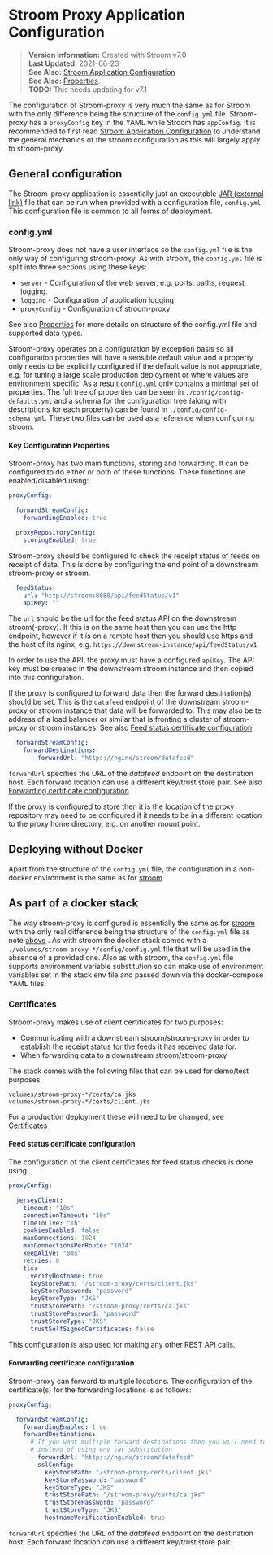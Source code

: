# Stroom Proxy Application Configuration

> **Version Information:** Created with Stroom v7.0  
> **Last Updated:** 2021-06-23  
> **See Also:** [Stroom Application Configuration](configuring-stroom.md)  
> **See Also:** [Properties](../../user-guide/properties.md).  
> **TODO:** This needs updating for v7.1  

The configuration of Stroom-proxy is very much the same as for Stroom with the only difference being the structure of the `config.yml` file.
Stroom-proxy has a `proxyConfig` key in the YAML while Stroom has `appConfig`.
It is recommended to first read [Stroom Application Configuration](configuring-stroom.md) to understand the general mechanics of the stroom configuration as this will largely apply to stroom-proxy.


## General configuration

The Stroom-proxy application is essentially just an executable [JAR (external link)](https://en.wikipedia.org/wiki/JAR_%28file_format%29) file that can be run when provided with a configuration file, `config.yml`.
This configuration file is common to all forms of deployment.


### config.yml

Stroom-proxy does not have a user interface so the `config.yml` file is the only way of configuring stroom-proxy.
As with stroom, the `config.yml` file is split into three sections using these keys:

* `server` - Configuration of the web server, e.g. ports, paths, request logging.
* `logging` - Configuration of application logging
* `proxyConfig` - Configuration of stroom-proxy

See also [Properties](../../user-guide/properties.md) for more details on structure of the config.yml file and supported data types.

Stroom-proxy operates on a configuration by exception basis so all configuration properties will have a sensible default value and a property only needs to be explicitly configured if the default value is not appropriate, e.g. for tuning a large scale production deployment or where values are environment specific.
As a result `config.yml` only contains a minimal set of properties.
The full tree of properties can be seen in `./config/config-defaults.yml` and a schema for the configuration tree (along with descriptions for each property) can be found in `./config/config-schema.yml`.
These two files can be used as a reference when configuring stroom.


#### Key Configuration Properties

Stroom-proxy has two main functions, storing and forwarding.
It can be configured to do either or both of these functions.
These functions are enabled/disabled using:

```yaml
proxyConfig:

  forwardStreamConfig:
    forwardingEnabled: true

  proxyRepositoryConfig:
    storingEnabled: true
```

Stroom-proxy should be configured to check the receipt status of feeds on receipt of data.
This is done by configuring the end point of a downstream stroom-proxy or stroom.

```yaml
  feedStatus:
    url: "http://stroom:8080/api/feedStatus/v1"
    apiKey: ""
```

The `url` should be the url for the feed status API on the downstream stroom(-proxy).
If this is on the same host then you can use the http endpoint, however if it is on a remote host then you should use https and the host of its nginx, e.g. `https://downstream-instance/api/feedStatus/v1`.

In order to use the API, the proxy must have a configured `apiKey`.
The API key must be created in the downstream stroom instance and then copied into this configuration.

If the proxy is configured to forward data then the forward destination(s) should be set.
This is the `datafeed` endpoint of the downstream stroom-proxy or stroom instance that data will be forwarded to.
This may also be te address of a load balancer or similar that is fronting a cluster of stroom-proxy or stroom instances.
See also [Feed status certificate configuration](#feed-status-certificate-configuration).

```yaml
  forwardStreamConfig:
    forwardDestinations:
      - forwardUrl: "https://nginx/stroom/datafeed"
```

`forwardUrl` specifies the URL of the _datafeed_ endpoint on the destination host.
Each forward location can use a different key/trust store pair.
See also [Forwarding certificate configuration](#forwarding-certificate-configuration).

If the proxy is configured to store then it is the location of the proxy repository may need to be configured if it needs to be in a different location to the proxy home directory, e.g. on another mount point.


## Deploying without Docker

Apart from the structure of the `config.yml` file, the configuration in a non-docker environment is the same as for [stroom](./configuring-stroom-proxy.md#deploying-without-docker)


## As part of a docker stack

The way stroom-proxy is configured is essentially the same as for [stroom](./configuring-stroom-proxy.md#as-part-of-a-docker-stack) with the only real difference being the structure of the `config.yml` file as note [above](#configyml) .
As with stroom the docker stack comes with a `./volumes/stroom-proxy-*/config/config.yml` file that will be used in the absence of a provided one.
Also as with stroom, the `config.yml` file supports environment variable substitution so can make use of environment variables set in the stack env file and passed down via the docker-compose YAML files. 


### Certificates

Stroom-proxy makes use of client certificates for two purposes:

* Communicating with a downstream stroom/stroom-proxy in order to establish the receipt status for the feeds it has received data for.
* When forwarding data to a downstream stroom/stroom-proxy

The stack comes with the following files that can be used for demo/test purposes.

```
volumes/stroom-proxy-*/certs/ca.jks
volumes/stroom-proxy-*/certs/client.jks
```

For a production deployment these will need to be changed, see [Certificates](configuration.md#certificates)


#### Feed status certificate configuration

The configuration of the client certificates for feed status checks is done using: 

```yaml
proxyConfig:

  jerseyClient:
    timeout: "10s"
    connectionTimeout: "10s"
    timeToLive: "1h"
    cookiesEnabled: false
    maxConnections: 1024
    maxConnectionsPerRoute: "1024"
    keepAlive: "0ms"
    retries: 0
    tls:
      verifyHostname: true
      keyStorePath: "/stroom-proxy/certs/client.jks"
      keyStorePassword: "password"
      keyStoreType: "JKS"
      trustStorePath: "/stroom-proxy/certs/ca.jks"
      trustStorePassword: "password"
      trustStoreType: "JKS"
      trustSelfSignedCertificates: false
```

This configuration is also used for making any other REST API calls.


#### Forwarding certificate configuration

Stroom-proxy can forward to multiple locations.
The configuration of the certificate(s) for the forwarding locations is as follows:

```yaml
proxyConfig:

  forwardStreamConfig:
    forwardingEnabled: true
    forwardDestinations:
      # If you want multiple forward destinations then you will need to edit this file directly
      # instead of using env var substitution
      - forwardUrl: "https://nginx/stroom/datafeed"
        sslConfig:
          keyStorePath: "/stroom-proxy/certs/client.jks"
          keyStorePassword: "password"
          keyStoreType: "JKS"
          trustStorePath: "/stroom-proxy/certs/ca.jks"
          trustStorePassword: "password"
          trustStoreType: "JKS"
          hostnameVerificationEnabled: true
```

`forwardUrl` specifies the URL of the _datafeed_ endpoint on the destination host.
Each forward location can use a different key/trust store pair.

